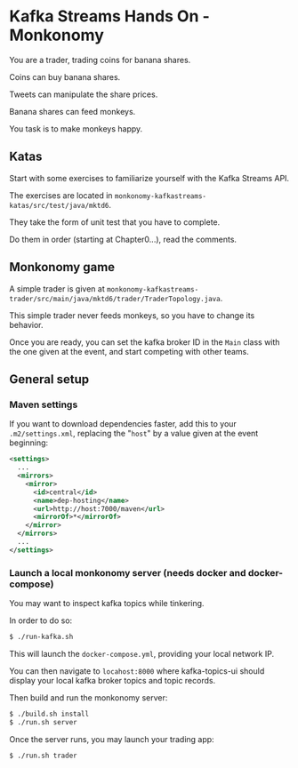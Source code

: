 # Kafka Streams Hands On - Monkonomy

You are a trader, trading coins for banana shares.

Coins can buy banana shares.

Tweets can manipulate the share prices.

Banana shares can feed monkeys. 

You task is to make monkeys happy.

## Katas

Start with some exercises to familiarize yourself with the Kafka Streams API.

The exercises are located in `monkonomy-kafkastreams-katas/src/test/java/mktd6`.

They take the form of unit test that you have to complete.

Do them in order (starting at Chapter0...), read the comments.

## Monkonomy game

A simple trader is given at `monkonomy-kafkastreams-trader/src/main/java/mktd6/trader/TraderTopology.java`.

This simple trader never feeds monkeys, so you have to change its behavior.

Once you are ready, you can set the kafka broker ID in the `Main` class
with the one given at the event, and start competing with other teams. 

## General setup

### Maven settings

If you want to download dependencies faster, add this to your `.m2/settings.xml`, 
replacing the "`host`" by a value given at the event beginning:

```xml
<settings>
  ...
  <mirrors>
    <mirror>
      <id>central</id>
      <name>dep-hosting</name>
      <url>http://host:7000/maven</url>
      <mirrorOf>*</mirrorOf>
    </mirror>
  </mirrors>
  ...
</settings>
```

### Launch a local monkonomy server (needs docker and docker-compose)

You may want to inspect kafka topics while tinkering.

In order to do so:

```bash
$ ./run-kafka.sh
```

This will launch the `docker-compose.yml`, providing your local network IP.

You can then navigate to `locahost:8000` where kafka-topics-ui should display
your local kafka broker topics and topic records.

Then build and run the monkonomy server:

```bash
$ ./build.sh install
$ ./run.sh server
```

Once the server runs, you may launch your trading app:

```bash
$ ./run.sh trader
```

